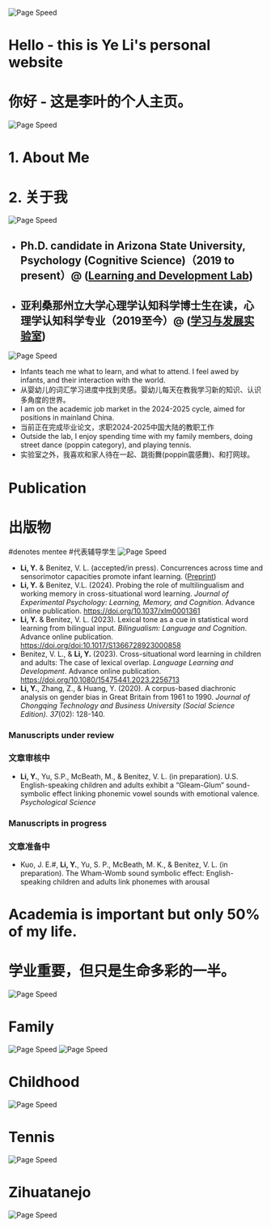 ![Page Speed](/README_images/LofiGirl.JPG)

# Hello - this is Ye Li's personal website
# 你好 - 这是李叶的个人主页。
![Page Speed](/README_images/fractal.jpeg)

# 1. About Me
# 2. 关于我
![Page Speed](/README_images/YeLi-Small.jpg)
- ## Ph.D. candidate in Arizona State University, Psychology (Cognitive Science)（2019 to present）@ ([Learning and Development Lab](https://www.learndevlab.org/))
- ## 亚利桑那州立大学心理学认知科学博士生在读，心理学认知科学专业（2019至今）@ ([学习与发展实验室](https://www.learndevlab.org/))
![Page Speed](/README_images/ASU_Logo.jpg)
- Infants teach me what to learn, and what to attend. I feel awed by infants, and their interaction with the world.
- 从婴幼儿的词汇学习进度中找到灵感。婴幼儿每天在教我学习新的知识、认识多角度的世界。
- I am on the academic job market in the 2024-2025 cycle, aimed for positions in mainland China.
- 当前正在完成毕业论文，求职2024-2025中国大陆的教职工作
- Outside the lab, I enjoy spending time with my family members, doing street dance (poppin category), and playing tennis.
- 实验室之外，我喜欢和家人待在一起、跳街舞(poppin震感舞)、和打网球。

# Publication
# 出版物
#denotes mentee
#代表辅导学生
![Page Speed](/README_images/publication.jpg)
- **Li, Y.** & Benitez, V. L. (accepted/in press). Concurrences across time and sensorimotor capacities promote infant learning. ([Preprint](https://doi.org/10.31234/osf.io/cn8bw))
- **Li, Y.** & Benitez, V.L. (2024). Probing the role of multilingualism and working memory in cross-situational word learning. *Journal of Experimental Psychology: Learning, Memory, and Cognition*. Advance online publication. https://doi.org/10.1037/xlm0001361
- **Li, Y.** & Benitez, V. L. (2023). Lexical tone as a cue in statistical word learning from bilingual input. *Bilingualism: Language and Cognition*. Advance online publication. https://doi.org/doi:10.1017/S1366728923000858
- Benitez, V. L., & **Li, Y.** (2023). Cross-situational word learning in children and adults: The case of lexical overlap. *Language Learning and Development*. Advance online publication. https://doi.org/10.1080/15475441.2023.2256713 
- **Li, Y.**, Zhang, Z., & Huang, Y. (2020). A corpus-based diachronic analysis on gender bias in Great Britain from 1961 to 1990. *Journal of Chongqing Technology and Business University (Social Science Edition). 37*(02): 128-140.
### Manuscripts under review
### 文章审核中
- **Li, Y.**, Yu, S.P., McBeath, M., & Benitez, V. L. (in preparation). U.S. English-speaking children and adults exhibit a “Gleam-Glum” sound-symbolic effect linking phonemic vowel sounds with emotional valence. *Psychological Science*
### Manuscripts in progress
### 文章准备中
- Kuo, J. E.#, **Li, Y.**, Yu, S. P., McBeath, M. K., & Benitez, V. L. (in preparation). The Wham-Womb sound symbolic effect: English-speaking children and adults link phonemes with arousal



# Academia is important but only 50% of my life.
# 学业重要，但只是生命多彩的一半。

![Page Speed](/README_images/Family.jpg)
# Family

![Page Speed](/README_images/Ye_baby.jpg)
![Page Speed](/README_images/LittleYe.jpeg)
# Childhood

![Page Speed](/README_images/tennis_weiqing.jpg)
# Tennis

![Page Speed](/README_images/Zihuatanejo.jpg)
# Zihuatanejo


![Page Speed](/README_images/LofiGirl.JPG)
